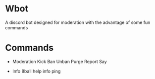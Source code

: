 # Wbot
A discord bot designed for moderation with the advantage of some fun commands

# Commands
- Moderation
    Kick
    Ban
    Unban
    Purge
    Report
    Say

- Info
    8ball
    help
    info
    ping

